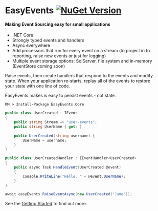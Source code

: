 # EasyEvents [![NuGet Version](https://img.shields.io/nuget/v/EasyEvents.Core.svg?style=flat)](https://www.nuget.org/packages/EasyEvents.Core/)

#### Making Event Sourcing easy for small applications

- .NET Core
- Strongly typed events and handlers
- Async everywhere
- Add processors that run for every event on a stream (to project in to reporting, raise new events or just for logging)
- Multiple event storage options; SqlServer, file system and in-memory (EventStore coming soon)

Raise events, then create handlers that respond to the events and modify state. 
When your application re-starts, replay all of the events to restore your state with one line of code.

EasyEvents makes is easy to persist events - not state.

```
PM > Install-Package EasyEvents.Core
```


```csharp
public class UserCreated : IEvent
{
    public string Stream => "user-events";
    public string UserName { get; }
    
    public UserCreated(string username) {
        UserName = username;
    }
}
```

```csharp
public class UserCreatedHandler : IEventHandler<UserCreated>
{
    public async Task HandleEvent(UserCreated @event)
    {
        Console.WriteLine("Hello, " + @event.UserName);
    }
}
```

```csharp
await easyEvents.RaiseEventAsync(new UserCreated("Jane"));
```

See the [Getting Started](https://github.com/DSaunders/EasyEvents/wiki/Getting-Started) to find out more.
